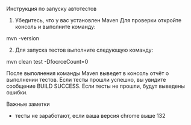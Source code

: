 Инструкция по запуску автотестов
1. Убедитесь, что у вас установлен Maven
Для проверки откройте консоль и выполните команду:

mvn -version

2. Для запуска тестов выполните следующую команду:

mvn clean test -DfocrceCount=0

После выполнения команды Maven выведет в консоль отчёт о выполнении тестов. 
Если тесты прошли успешно, вы увидите сообщение BUILD SUCCESS. Если тесты не прошли, будут выведены ошибки.

Важные заметки
- тесты не заработают, если ваша версия chrome выше 132
